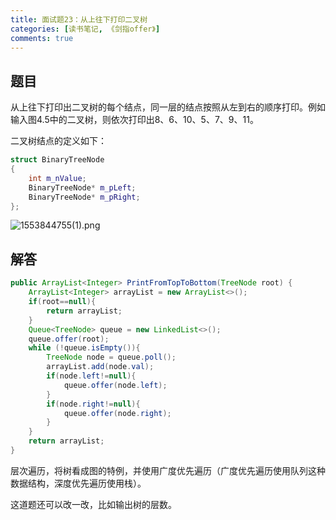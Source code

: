 ```yaml
---
title: 面试题23：从上往下打印二叉树
categories: [读书笔记, 《剑指offer》]
comments: true
---
```


## 题目

从上往下打印出二叉树的每个结点，同一层的结点按照从左到右的顺序打印。例如输入图4.5中的二叉树，则依次打印出8、6、10、5、7、9、11。

二叉树结点的定义如下：

```c++
struct BinaryTreeNode
{
    int m_nValue;
    BinaryTreeNode* m_pLeft;
    BinaryTreeNode* m_pRight;
};
```

![1553844755(1).png](https://i.loli.net/2019/03/29/5c9dca1ba8548.png)

<!--more-->

## 解答

```java
public ArrayList<Integer> PrintFromTopToBottom(TreeNode root) {
    ArrayList<Integer> arrayList = new ArrayList<>();
    if(root==null){
        return arrayList;
    }
    Queue<TreeNode> queue = new LinkedList<>();
    queue.offer(root);
    while (!queue.isEmpty()){
        TreeNode node = queue.poll();
        arrayList.add(node.val);
        if(node.left!=null){
            queue.offer(node.left);
        }
        if(node.right!=null){
            queue.offer(node.right);
        }
    }
    return arrayList;
}
```

层次遍历，将树看成图的特例，并使用广度优先遍历（广度优先遍历使用队列这种数据结构，深度优先遍历使用栈）。

这道题还可以改一改，比如输出树的层数。

